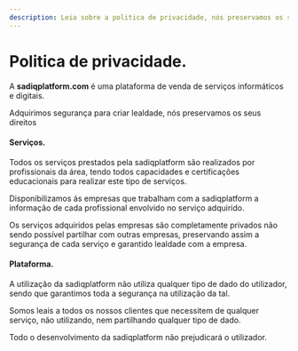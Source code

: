 ```yaml
---
description: Leia sobre a politica de privacidade, nós preservamos os seus direitos.
---
```


# Politica de privacidade.

A **sadiqplatform.com** é uma plataforma de venda de serviços informáticos e digitais.&#x20;

Adquirimos segurança para criar lealdade, nós preservamos os seus direitos

#### Serviços.

Todos os serviços prestados pela sadiqplatform são realizados por profissionais da área, tendo todos capacidades e certificações educacionais para realizar este tipo de serviços.&#x20;

Disponibilizamos ás empresas que trabalham com a sadiqplatform a informação de cada profissional envolvido no serviço adquirido.&#x20;

Os serviços adquiridos pelas empresas são completamente privados não sendo possível partilhar com outras empresas, preservando assim a segurança de cada serviço e garantido lealdade com a empresa.&#x20;

#### Plataforma.

A utilização da sadiqplatform não utiliza qualquer tipo de dado do utilizador, sendo que garantimos toda a segurança na utilização da tal.&#x20;

Somos leais a todos os nossos clientes que necessitem de qualquer serviço, não utilizando, nem partilhando qualquer tipo de dado.&#x20;

Todo o desenvolvimento da sadiqplatform não prejudicará o utilizador.&#x20;
